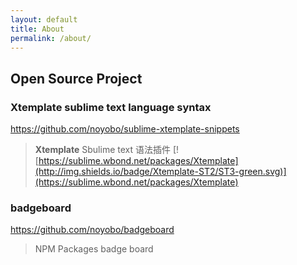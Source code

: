```yaml
---
layout: default
title: About
permalink: /about/
---
```


## Open Source Project

### Xtemplate sublime text  language syntax

https://github.com/noyobo/sublime-xtemplate-snippets

> **Xtemplate** Sbulime text 语法插件 [![https://sublime.wbond.net/packages/Xtemplate](http://img.shields.io/badge/Xtemplate-ST2/ST3-green.svg)](https://sublime.wbond.net/packages/Xtemplate)

### badgeboard

https://github.com/noyobo/badgeboard

> NPM Packages badge board